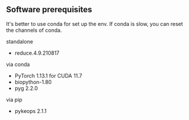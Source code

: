 ## Software prerequisites

It's better to use conda for set up the env. If conda is slow, you can reset the channels of conda.

standalone 
- reduce.4.9.210817 

via conda 
- PyTorch 1.13.1 for CUDA 11.7
- biopython-1.80
- pyg 2.2.0

via pip
- pykeops 2.1.1